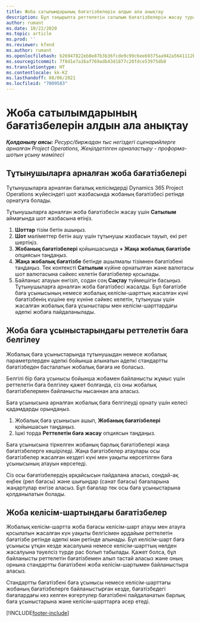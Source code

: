 ```yaml
---
title: Жоба сатылымдарының бағатізбелерін алдын ала анықтау
description: Бұл тақырыпта реттелетін сатылым бағатізбелерін жасау туралы ақпарат беріледі.
author: rumant
ms.date: 10/22/2020
ms.topic: article
ms.prod: ''
ms.reviewer: kfend
ms.author: rumant
ms.openlocfilehash: b26947822eb8e87b3b36fcde9c99c6ee69375aa942a5641112b9b1109dcaa26c
ms.sourcegitcommit: 7f8d1e7a16af769adb43d1877c28fdce53975db8
ms.translationtype: HT
ms.contentlocale: kk-KZ
ms.lasthandoff: 08/06/2021
ms.locfileid: "7009583"
---
```

# <a name="override-project-sales-price-lists"></a>Жоба сатылымдарының бағатізбелерін алдын ала анықтау

_**Қолданылу аясы:** Ресурс/биржадан тыс негіздегі сценарийлерге арналған Project Operations, Жеңілдетілген орналастыру - проформа-шотын ұсыну мәмілесі_

## <a name="customer-specific-project-price-lists"></a>Тұтынушыларға арналған жоба бағатізбелері

Тұтынушыларға арналған бағалық келісімдерді Dynamics 365 Project Operations жүйесіндегі шот жазбасында жобаның бағатізбесі ретінде орнатуға болады.

Тұтынушыларға арналған жоба бағатізбесін жасау үшін **Сатылым** аймағында шот жазбасына өтіңіз.

1. **Шоттар** тізім бетін ашыңыз.
2. **Шот** мәліметтер бетін ашу үшін тұтынушы жазбасын тауып, екі рет шертіңіз.
3. **Жобаның бағатізбелері** қойыншасында **+ Жаңа жобалық бағатізбе** опциясын таңдаңыз.
4. **Жаңа жобалық бағатізбе** бетінде ашылмалы тізімнен бағатізбені таңдаңыз. Тек контексті **Сатылым** күйіне орнатылған және валютасы шот валютасына сәйкес келетін бағатізбелер қосылады.
5. Байланыс атауын енгізіп, содан соң **Сақтау** түймешігін басыңыз. Тұтынушыларға арналған жоба бағатізбесі жасалды. Бұл бағатізбе баға ұсынысының немесе жобалық келісім-шарттың жасалған күні бағатізбенің күшіне ену күніне сәйкес келетін, тұтынушы үшін жасалған жобалық баға ұсыныстары мен келісім-шарттардағы әдепкі жобаға пайдаланылады.

## <a name="custom-pricing-on-project-quotes"></a>Жоба баға ұсыныстарындағы реттелетін баға белгілеу

Жобалық баға ұсыныстарында тұтынушыдан немесе жобалық параметрлерден әдепкі бойынша алынатын әдепкі стандартты бағатізбеден басталатын жобалық бағаға ие боласыз.

Белгілі бір баға ұсынысы бойынша жобамен байланысты жұмыс үшін реттелетін баға белгілеу қажет болғанда, сіз оны жобалық бағатізбелермен байланысты нысаннан ала аласыз.

Баға ұсынысына арналған жобалық баға белгілеуді орнату үшін келесі қадамдарды орындаңыз.

1. Жобалық баға ұсынысын ашып, **Жобаның бағатізбелері** қойыншасын таңдаңыз.
2. Ішкі торда **Реттелетін баға жасау** опциясын таңдаңыз.

Баға ұсынысына тіркелген жобаның барлық бағатізбелері жаңа бағатізбелерге көшіріледі. Жаңа бағатізбелер атаулары осы бағатізбелер жасалған кездегі күні мен уақыты көрсетілген баға ұсынысының атауын көрсетеді.

Сіз осы бағатізбелердің әрқайсысын пайдалана аласыз, сондай-ақ еңбек (рөл бағасы) және шығындар (санат бағасы) бағаларына жаңартулар енгізе аласыз. Бұл бағалар тек осы баға ұсыныстарына қолданылатын болады.

## <a name="price-lists-on-a-project-contract"></a>Жоба келісім-шартындағы бағатізбелер

Жобалық келісім-шартта жоба бағасы келісім-шарт атауы мен атауға қосылатын жасалған күн уақыты белгісімен әрдайым реттелетін бағатізбе ретінде әдепкі мән ретінде алынады. Бұл келісім-шарт баға ұсынысы ұтқан кезде жасалуына немесе келісім-шарттың нөлден жасалуына тәуелсіз түрде рас болып табылады. Қажет болса, бұл байланысты реттелетін бағатізбемен алып тастай аласыз және оның орнына стандартты бағатізбені жоба келісім-шартымен байланыстыра аласыз.

Стандартты бағатізбені баға ұсынысы немесе келісім-шарттағы жобаның бағатізбелерге байланыстырған кезде, бағатізбедегі бағалардағы кез келген өзгертулер бағатізбені пайдаланатын барлық баға ұсыныстарына және келісім-шарттарға әсер етеді.


[!INCLUDE[footer-include](../includes/footer-banner.md)]